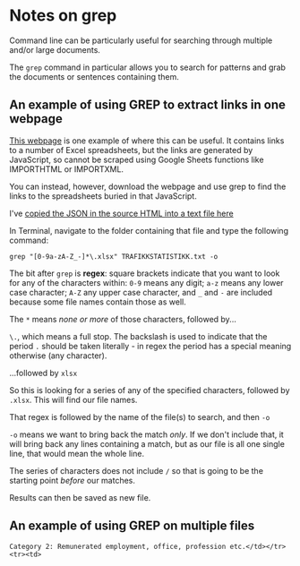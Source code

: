 # Notes on grep

Command line can be particularly useful for searching through multiple and/or large documents.

The `grep` command in particular allows you to search for patterns and grab the documents or sentences containing them.

## An example of using GREP to extract links in one webpage

[This webpage](https://avinor.no/konsern/om-oss/trafikkstatistikk/trafikkstatistikk) is one example of where this can be useful. It contains links to a number of Excel spreadsheets, but the links are generated by JavaScript, so cannot be scraped using Google Sheets functions like IMPORTHTML or IMPORTXML.

You can instead, however, download the webpage and use grep to find the links to the spreadsheets buried in that JavaScript.

I've [copied the JSON in the source HTML into a text file here](https://github.com/paulbradshaw/commandline/blob/master/TRAFIKKSTATISTIKK.txt)

In Terminal, navigate to the folder containing that file and type the following command:

`grep "[0-9a-zA-Z_-]*\.xlsx" TRAFIKKSTATISTIKK.txt -o`

The bit after `grep` is **regex**: square brackets indicate that you want to look for any of the characters within: `0-9` means any digit; `a-z` means any lower case character; `A-Z` any upper case character, and `_` and `-` are included because some file names contain those as well.

The `*` means *none or more* of those characters, followed by...

`\.`, which means a full stop. The backslash is used to indicate that the period `.` should be taken literally - in regex the period has a special meaning otherwise (any character).

...followed by `xlsx`

So this is looking for a series of any of the specified characters, followed by `.xlsx`. This will find our file names.

That regex is followed by the name of the file(s) to search, and then `-o`

`-o` means we want to bring back the match *only*. If we don't include that, it will bring back any lines containing a match, but as our file is all one single line, that would mean the whole line.

The series of characters does not include `/` so that is going to be the starting point *before* our matches.

Results can then be saved as new file.

## An example of using GREP on multiple files

`Category 2: Remunerated employment, office, profession etc.</td></tr><tr><td>`
